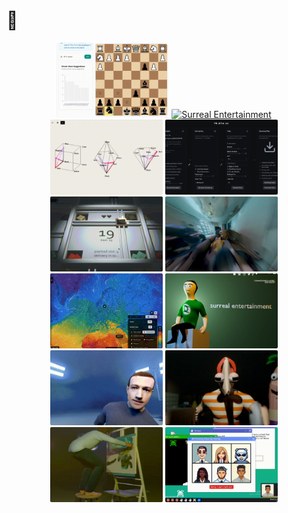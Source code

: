 <!-- Updated: Compact grid layout with 4x3 format, consistent sizing and proper image scaling -->

# 🔮

<div align="center">
  <a href="https://www.chessagainsthumanity.com"><img src="./img/chessagainsthumanity.gif" style="width: 180px; height: 120px; object-fit: cover; border-radius: 2px;" alt="Chess Against Humanity" /></a>
  <a href="https://youtu.be/z6uiLSqmuHY?si=3lfm7_YQUZgpXOqU"><img src="./img/surreal1.gif" style="width: 180px; height: 120px; object-fit: cover; border-radius: 2px;" alt="Surreal Entertainment" /></a>
  <a href="https://color-space-visualizer.pages.dev/"><img src="./img/color-space.gif" style="width: 180px; height: 120px; object-fit: cover; border-radius: 2px;" alt="Color Space Visualizer" /></a>
  <a href="https://github.com/sasoder/content-killer"><img src="./img/content-killer.png" style="width: 180px; height: 120px; object-fit: cover; border-radius: 2px;" alt="Content Killer" /></a>
</div>

<div align="center">
  <a href="https://busisen.itch.io/overloaded"><img src="./img/overloaded.gif" style="width: 180px; height: 120px; object-fit: cover; border-radius: 2px;" alt="OVERLOADED!" /></a>
  <a href="https://youtu.be/6UhJP09cdZo?si=SXfrjZewqeVekr7A"><img src="./img/surreal2.gif" style="width: 180px; height: 120px; object-fit: cover; border-radius: 2px;" alt="Surreal Entertainment" /></a>
  <a href="https://map.rebase.energy"><img src="./img/rebase.gif" style="width: 180px; height: 120px; object-fit: cover; border-radius: 2px;" alt="Rebase Energy" /></a>
  <a href="https://surreal.media"><img src="./img/surreal-site.gif" style="width: 180px; height: 120px; object-fit: cover; border-radius: 2px;" alt="Surreal Entertainment" /></a>
</div>

<div align="center">
  <a href="https://youtu.be/Ibm3WhfLk08?si=qGW3ikHArLgOpPzI"><img src="./img/mark.gif" style="width: 180px; height: 120px; object-fit: cover; border-radius: 2px;" alt="Surreal Entertainment" /></a>
  <a href="https://youtu.be/FGiumkfrOVs?si=2xC1xSb972klWfSN"><img src="./img/surreal3.gif" style="width: 180px; height: 120px; object-fit: cover; border-radius: 2px;" alt="Surreal Entertainment" /></a>
  <a href="https://youtu.be/WY1McjYvmww?si=P46VvXHXZ9RZUW6w"><img src="./img/surreal4.gif" style="width: 180px; height: 120px; object-fit: cover; border-radius: 2px;" alt="Surreal Entertainment" /></a>
  <a href="https://busisen.itch.io/dont-get-summoned"><img src="./img/dont-get-summoned.gif" style="width: 180px; height: 120px; object-fit: cover; border-radius: 2px;" alt="Don't Get Summoned" /></a>
</div>
